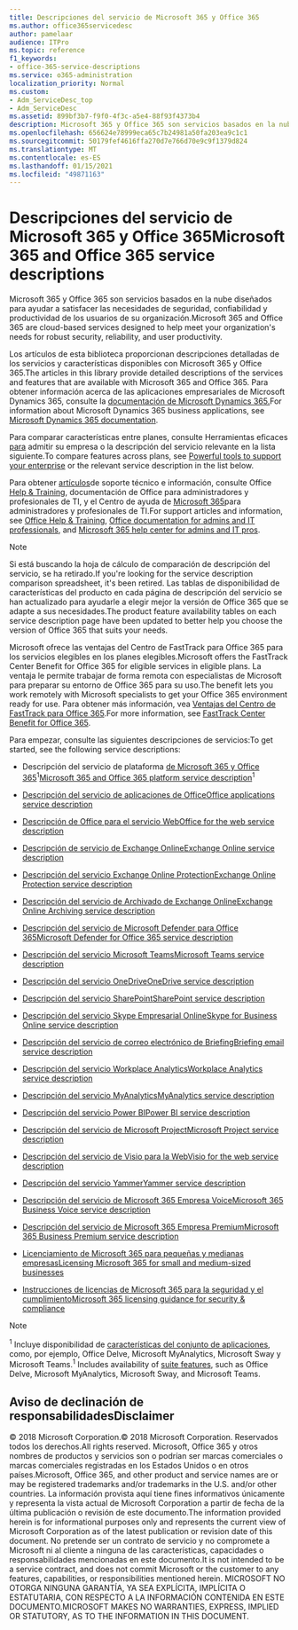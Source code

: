 ```yaml
---
title: Descripciones del servicio de Microsoft 365 y Office 365
ms.author: office365servicedesc
author: pamelaar
audience: ITPro
ms.topic: reference
f1_keywords:
- office-365-service-descriptions
ms.service: o365-administration
localization_priority: Normal
ms.custom:
- Adm_ServiceDesc_top
- Adm_ServiceDesc
ms.assetid: 899bf3b7-f9f0-4f3c-a5e4-88f93f4373b4
description: Microsoft 365 y Office 365 son servicios basados en la nube diseñados para ayudar a satisfacer las necesidades de seguridad, confiabilidad y productividad de los usuarios de su organización.
ms.openlocfilehash: 656624e78999eca65c7b24981a50fa203ea9c1c1
ms.sourcegitcommit: 50179fef4616ffa270d7e766d70e9c9f1379d824
ms.translationtype: MT
ms.contentlocale: es-ES
ms.lasthandoff: 01/15/2021
ms.locfileid: "49871163"
---
```

# <a name="microsoft-365-and-office-365-service-descriptions"></a><span data-ttu-id="09dae-103">Descripciones del servicio de Microsoft 365 y Office 365</span><span class="sxs-lookup"><span data-stu-id="09dae-103">Microsoft 365 and Office 365 service descriptions</span></span> 

<span data-ttu-id="09dae-104">Microsoft 365 y Office 365 son servicios basados en la nube diseñados para ayudar a satisfacer las necesidades de seguridad, confiabilidad y productividad de los usuarios de su organización.</span><span class="sxs-lookup"><span data-stu-id="09dae-104">Microsoft 365 and Office 365 are cloud-based services designed to help meet your organization's needs for robust security, reliability, and user productivity.</span></span> 
  
<span data-ttu-id="09dae-105">Los artículos de esta biblioteca proporcionan descripciones detalladas de los servicios y características disponibles con Microsoft 365 y Office 365.</span><span class="sxs-lookup"><span data-stu-id="09dae-105">The articles in this library provide detailed descriptions of the services and features that are available with Microsoft 365 and Office 365.</span></span> <span data-ttu-id="09dae-106">Para obtener información acerca de las aplicaciones empresariales de Microsoft Dynamics 365, consulte la [documentación de Microsoft Dynamics 365.](https://docs.microsoft.com/dynamics365/)</span><span class="sxs-lookup"><span data-stu-id="09dae-106">For information about Microsoft Dynamics 365 business applications, see [Microsoft Dynamics 365 documentation](https://docs.microsoft.com/dynamics365/).</span></span>

<span data-ttu-id="09dae-107">Para comparar características entre planes, consulte Herramientas eficaces [para](https://go.microsoft.com/fwlink/?LinkID=799177&amp;clcid=0x409) admitir su empresa o la descripción del servicio relevante en la lista siguiente.</span><span class="sxs-lookup"><span data-stu-id="09dae-107">To compare features across plans, see [Powerful tools to support your enterprise](https://go.microsoft.com/fwlink/?LinkID=799177&amp;clcid=0x409) or the relevant service description in the list below.</span></span> 
  
<span data-ttu-id="09dae-108">Para obtener [artículos](https://docs.microsoft.com/office/)de soporte técnico e información, consulte Office [Help & Training](https://support.office.com/), documentación de Office para administradores y profesionales de TI, y el Centro de ayuda de [Microsoft 365](https://docs.microsoft.com/microsoft-365/)para administradores y profesionales de TI.</span><span class="sxs-lookup"><span data-stu-id="09dae-108">For support articles and information, see [Office Help & Training](https://support.office.com/), [Office documentation for admins and IT professionals](https://docs.microsoft.com/office/), and [Microsoft 365 help center for admins and IT pros](https://docs.microsoft.com/microsoft-365/).</span></span>
  
> [!NOTE]
> <span data-ttu-id="09dae-109">Si está buscando la hoja de cálculo de comparación de descripción del servicio, se ha retirado.</span><span class="sxs-lookup"><span data-stu-id="09dae-109">If you're looking for the service description comparison spreadsheet, it's been retired.</span></span> <span data-ttu-id="09dae-110">Las tablas de disponibilidad de características del producto en cada página de descripción del servicio se han actualizado para ayudarle a elegir mejor la versión de Office 365 que se adapte a sus necesidades.</span><span class="sxs-lookup"><span data-stu-id="09dae-110">The product feature availability tables on each service description page have been updated to better help you choose the version of Office 365 that suits your needs.</span></span> 
  
<span data-ttu-id="09dae-111">Microsoft ofrece las ventajas del Centro de FastTrack para Office 365 para los servicios elegibles en los planes elegibles.</span><span class="sxs-lookup"><span data-stu-id="09dae-111">Microsoft offers the FastTrack Center Benefit for Office 365 for eligible services in eligible plans.</span></span> <span data-ttu-id="09dae-112">La ventaja le permite trabajar de forma remota con especialistas de Microsoft para preparar su entorno de Office 365 para su uso.</span><span class="sxs-lookup"><span data-stu-id="09dae-112">The benefit lets you work remotely with Microsoft specialists to get your Office 365 environment ready for use.</span></span> <span data-ttu-id="09dae-113">Para obtener más información, vea [Ventajas del Centro de FastTrack para Office 365](https://docs.microsoft.com/fasttrack/O365-fasttrack-benefit-for-office-365).</span><span class="sxs-lookup"><span data-stu-id="09dae-113">For more information, see [FastTrack Center Benefit for Office 365](https://docs.microsoft.com/fasttrack/O365-fasttrack-benefit-for-office-365).</span></span>
  
<span data-ttu-id="09dae-114">Para empezar, consulte las siguientes descripciones de servicios:</span><span class="sxs-lookup"><span data-stu-id="09dae-114">To get started, see the following service descriptions:</span></span>
  
- <span data-ttu-id="09dae-115">Descripción del servicio de plataforma [de Microsoft 365 y Office 365](office-365-platform-service-description/office-365-platform-service-description.md)<sup>1</sup></span><span class="sxs-lookup"><span data-stu-id="09dae-115">[Microsoft 365 and Office 365 platform service description](office-365-platform-service-description/office-365-platform-service-description.md)<sup>1</sup></span></span>

- [<span data-ttu-id="09dae-116">Descripción del servicio de aplicaciones de Office</span><span class="sxs-lookup"><span data-stu-id="09dae-116">Office applications service description</span></span>](office-applications-service-description/office-applications-service-description.md)

- [<span data-ttu-id="09dae-117">Descripción de Office para el servicio Web</span><span class="sxs-lookup"><span data-stu-id="09dae-117">Office for the web service description</span></span>](office-online-service-description/office-online-service-description.md)

- [<span data-ttu-id="09dae-118">Descripción de servicio de Exchange Online</span><span class="sxs-lookup"><span data-stu-id="09dae-118">Exchange Online service description</span></span>](exchange-online-service-description/exchange-online-service-description.md)

- [<span data-ttu-id="09dae-119">Descripción del servicio Exchange Online Protection</span><span class="sxs-lookup"><span data-stu-id="09dae-119">Exchange Online Protection service description</span></span>](exchange-online-protection-service-description/exchange-online-protection-service-description.md)

- [<span data-ttu-id="09dae-120">Descripción del servicio de Archivado de Exchange Online</span><span class="sxs-lookup"><span data-stu-id="09dae-120">Exchange Online Archiving service description</span></span>](exchange-online-archiving-service-description/exchange-online-archiving-service-description.md)

- [<span data-ttu-id="09dae-121">Descripción del servicio de Microsoft Defender para Office 365</span><span class="sxs-lookup"><span data-stu-id="09dae-121">Microsoft Defender for Office 365 service description</span></span>](office-365-advanced-threat-protection-service-description.md)

- [<span data-ttu-id="09dae-122">Descripción del servicio Microsoft Teams</span><span class="sxs-lookup"><span data-stu-id="09dae-122">Microsoft Teams service description</span></span>](teams-service-description.md)

- [<span data-ttu-id="09dae-123">Descripción del servicio OneDrive</span><span class="sxs-lookup"><span data-stu-id="09dae-123">OneDrive service description</span></span>](onedrive-for-business-service-description.md)

- [<span data-ttu-id="09dae-124">Descripción del servicio SharePoint</span><span class="sxs-lookup"><span data-stu-id="09dae-124">SharePoint service description</span></span>](sharepoint-online-service-description/sharepoint-online-service-description.md)

- [<span data-ttu-id="09dae-125">Descripción del servicio Skype Empresarial Online</span><span class="sxs-lookup"><span data-stu-id="09dae-125">Skype for Business Online service description</span></span>](skype-for-business-online-service-description/skype-for-business-online-service-description.md)

- [<span data-ttu-id="09dae-126">Descripción del servicio de correo electrónico de Briefing</span><span class="sxs-lookup"><span data-stu-id="09dae-126">Briefing email service description</span></span>](briefing-service-description.md)

- [<span data-ttu-id="09dae-127">Descripción del servicio Workplace Analytics</span><span class="sxs-lookup"><span data-stu-id="09dae-127">Workplace Analytics service description</span></span>](workplace-analytics-service-description.md)

- [<span data-ttu-id="09dae-128">Descripción del servicio MyAnalytics</span><span class="sxs-lookup"><span data-stu-id="09dae-128">MyAnalytics service description</span></span>](mya-service-description.md)

- [<span data-ttu-id="09dae-129">Descripción del servicio Power BI</span><span class="sxs-lookup"><span data-stu-id="09dae-129">Power BI service description</span></span>](power-bi-service-description.md)

- [<span data-ttu-id="09dae-130">Descripción del servicio de Microsoft Project</span><span class="sxs-lookup"><span data-stu-id="09dae-130">Microsoft Project service description</span></span>](project-online-service-description/project-online-service-description.md)

- [<span data-ttu-id="09dae-131">Descripción del servicio de Visio para la Web</span><span class="sxs-lookup"><span data-stu-id="09dae-131">Visio for the web service description</span></span>](visio-online-service-description/visio-online-service-description.md)

- [<span data-ttu-id="09dae-132">Descripción del servicio Yammer</span><span class="sxs-lookup"><span data-stu-id="09dae-132">Yammer service description</span></span>](yammer-service-description/yammer-service-description.md)

- [<span data-ttu-id="09dae-133">Descripción del servicio de Microsoft 365 Empresa Voice</span><span class="sxs-lookup"><span data-stu-id="09dae-133">Microsoft 365 Business Voice service description</span></span>](microsoft-365-business-voice-service-description.md)

- [<span data-ttu-id="09dae-134">Descripción del servicio de Microsoft 365 Empresa Premium</span><span class="sxs-lookup"><span data-stu-id="09dae-134">Microsoft 365 Business Premium service description</span></span>](microsoft-365-service-descriptions/microsoft-365-business-service-description.md)

- [<span data-ttu-id="09dae-135">Licenciamiento de Microsoft 365 para pequeñas y medianas empresas</span><span class="sxs-lookup"><span data-stu-id="09dae-135">Licensing Microsoft 365 for small and medium-sized businesses</span></span>](microsoft-365-service-descriptions/licensing-microsoft-365-in-smb.md)

- [<span data-ttu-id="09dae-136">Instrucciones de licencias de Microsoft 365 para la seguridad y el cumplimiento</span><span class="sxs-lookup"><span data-stu-id="09dae-136">Microsoft 365 licensing guidance for security & compliance</span></span>](microsoft-365-service-descriptions/microsoft-365-tenantlevel-services-licensing-guidance/microsoft-365-security-compliance-licensing-guidance.md)


> [!NOTE]
> <span data-ttu-id="09dae-137"><sup>1</sup> Incluye disponibilidad de [características del conjunto de aplicaciones](https://docs.microsoft.com/office365/servicedescriptions/office-365-platform-service-description/office-365-suite-features), como, por ejemplo, Office Delve, Microsoft MyAnalytics, Microsoft Sway y Microsoft Teams.</span><span class="sxs-lookup"><span data-stu-id="09dae-137"><sup>1</sup> Includes availability of [suite features](https://docs.microsoft.com/office365/servicedescriptions/office-365-platform-service-description/office-365-suite-features), such as Office Delve, Microsoft MyAnalytics, Microsoft Sway, and Microsoft Teams.</span></span>
  
## <a name="disclaimer"></a><span data-ttu-id="09dae-138">Aviso de declinación de responsabilidades</span><span class="sxs-lookup"><span data-stu-id="09dae-138">Disclaimer</span></span>

<span data-ttu-id="09dae-139">&copy; 2018 Microsoft Corporation.</span><span class="sxs-lookup"><span data-stu-id="09dae-139">&copy; 2018 Microsoft Corporation.</span></span> <span data-ttu-id="09dae-140">Reservados todos los derechos.</span><span class="sxs-lookup"><span data-stu-id="09dae-140">All rights reserved.</span></span> <span data-ttu-id="09dae-141">Microsoft, Office 365 y otros nombres de productos y servicios son o podrían ser marcas comerciales o marcas comerciales registradas en los Estados Unidos o en otros países.</span><span class="sxs-lookup"><span data-stu-id="09dae-141">Microsoft, Office 365, and other product and service names are or may be registered trademarks and/or trademarks in the U.S. and/or other countries.</span></span> <span data-ttu-id="09dae-142">La información provista aquí tiene fines informativos únicamente y representa la vista actual de Microsoft Corporation a partir de fecha de la última publicación o revisión de este documento.</span><span class="sxs-lookup"><span data-stu-id="09dae-142">The information provided herein is for informational purposes only and represents the current view of Microsoft Corporation as of the latest publication or revision date of this document.</span></span> <span data-ttu-id="09dae-143">No pretende ser un contrato de servicio y no compromete a Microsoft ni al cliente a ninguna de las características, capacidades o responsabilidades mencionadas en este documento.</span><span class="sxs-lookup"><span data-stu-id="09dae-143">It is not intended to be a service contract, and does not commit Microsoft or the customer to any features, capabilities, or responsibilities mentioned herein.</span></span> <span data-ttu-id="09dae-144">MICROSOFT NO OTORGA NINGUNA GARANTÍA, YA SEA EXPLÍCITA, IMPLÍCITA O ESTATUTARIA, CON RESPECTO A LA INFORMACIÓN CONTENIDA EN ESTE DOCUMENTO.</span><span class="sxs-lookup"><span data-stu-id="09dae-144">MICROSOFT MAKES NO WARRANTIES, EXPRESS, IMPLIED OR STATUTORY, AS TO THE INFORMATION IN THIS DOCUMENT.</span></span>
 